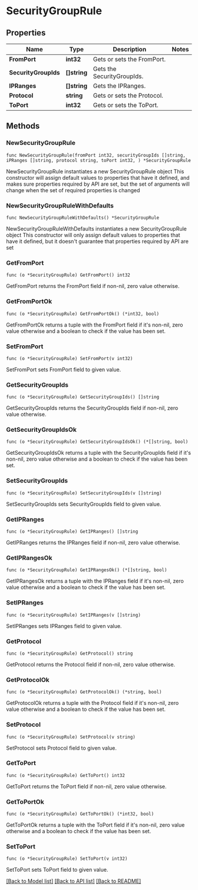 # SecurityGroupRule

## Properties

Name | Type | Description | Notes
------------ | ------------- | ------------- | -------------
**FromPort** | **int32** | Gets or sets the FromPort. | 
**SecurityGroupIds** | **[]string** | Gets the SecurityGroupIds. | 
**IPRanges** | **[]string** | Gets the IPRanges. | 
**Protocol** | **string** | Gets or sets the Protocol. | 
**ToPort** | **int32** | Gets or sets the ToPort. | 

## Methods

### NewSecurityGroupRule

`func NewSecurityGroupRule(fromPort int32, securityGroupIds []string, iPRanges []string, protocol string, toPort int32, ) *SecurityGroupRule`

NewSecurityGroupRule instantiates a new SecurityGroupRule object
This constructor will assign default values to properties that have it defined,
and makes sure properties required by API are set, but the set of arguments
will change when the set of required properties is changed

### NewSecurityGroupRuleWithDefaults

`func NewSecurityGroupRuleWithDefaults() *SecurityGroupRule`

NewSecurityGroupRuleWithDefaults instantiates a new SecurityGroupRule object
This constructor will only assign default values to properties that have it defined,
but it doesn't guarantee that properties required by API are set

### GetFromPort

`func (o *SecurityGroupRule) GetFromPort() int32`

GetFromPort returns the FromPort field if non-nil, zero value otherwise.

### GetFromPortOk

`func (o *SecurityGroupRule) GetFromPortOk() (*int32, bool)`

GetFromPortOk returns a tuple with the FromPort field if it's non-nil, zero value otherwise
and a boolean to check if the value has been set.

### SetFromPort

`func (o *SecurityGroupRule) SetFromPort(v int32)`

SetFromPort sets FromPort field to given value.


### GetSecurityGroupIds

`func (o *SecurityGroupRule) GetSecurityGroupIds() []string`

GetSecurityGroupIds returns the SecurityGroupIds field if non-nil, zero value otherwise.

### GetSecurityGroupIdsOk

`func (o *SecurityGroupRule) GetSecurityGroupIdsOk() (*[]string, bool)`

GetSecurityGroupIdsOk returns a tuple with the SecurityGroupIds field if it's non-nil, zero value otherwise
and a boolean to check if the value has been set.

### SetSecurityGroupIds

`func (o *SecurityGroupRule) SetSecurityGroupIds(v []string)`

SetSecurityGroupIds sets SecurityGroupIds field to given value.


### GetIPRanges

`func (o *SecurityGroupRule) GetIPRanges() []string`

GetIPRanges returns the IPRanges field if non-nil, zero value otherwise.

### GetIPRangesOk

`func (o *SecurityGroupRule) GetIPRangesOk() (*[]string, bool)`

GetIPRangesOk returns a tuple with the IPRanges field if it's non-nil, zero value otherwise
and a boolean to check if the value has been set.

### SetIPRanges

`func (o *SecurityGroupRule) SetIPRanges(v []string)`

SetIPRanges sets IPRanges field to given value.


### GetProtocol

`func (o *SecurityGroupRule) GetProtocol() string`

GetProtocol returns the Protocol field if non-nil, zero value otherwise.

### GetProtocolOk

`func (o *SecurityGroupRule) GetProtocolOk() (*string, bool)`

GetProtocolOk returns a tuple with the Protocol field if it's non-nil, zero value otherwise
and a boolean to check if the value has been set.

### SetProtocol

`func (o *SecurityGroupRule) SetProtocol(v string)`

SetProtocol sets Protocol field to given value.


### GetToPort

`func (o *SecurityGroupRule) GetToPort() int32`

GetToPort returns the ToPort field if non-nil, zero value otherwise.

### GetToPortOk

`func (o *SecurityGroupRule) GetToPortOk() (*int32, bool)`

GetToPortOk returns a tuple with the ToPort field if it's non-nil, zero value otherwise
and a boolean to check if the value has been set.

### SetToPort

`func (o *SecurityGroupRule) SetToPort(v int32)`

SetToPort sets ToPort field to given value.



[[Back to Model list]](../README.md#documentation-for-models) [[Back to API list]](../README.md#documentation-for-api-endpoints) [[Back to README]](../README.md)



